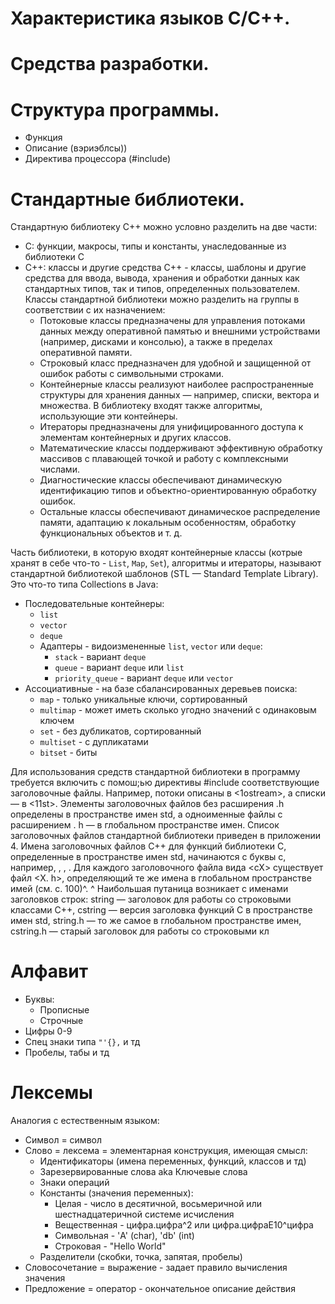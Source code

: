 # Характеристика языков С/С++. 

# Средства разработки. 

# Структура программы. 

- Функция
- Описание (вэриэблсы))
- Директива процессора (#include)

# Стандартные библиотеки. 

Стандартную библиотеку C++ можно условно разделить на две части:
- C: функции, макросы, типы и константы, унаследованные из библиотеки С
- C++: классы и другие средства C++ - классы, шаблоны и другие средства для ввода, вывода, хранения и обработки данных как стандартных типов, так и типов, определенных пользователем. Классы стандартной библиотеки можно разделить на группы в соответствии с их назначением:
    - Потоковые классы предназначены для управления потоками данных между оперативной памятью и внешними устройствами (например, дисками и консолью), а также в пределах оперативной памяти. 
    - Строковый класс предназначен для удобной и защищенной от ошибок работы с символьными строками. 
    - Контейнерные классы реализуют наиболее распространенные структуры для хранения данных — например, списки, вектора и множества. В библиотеку входят также алгоритмы, использующие эти контейнеры. 
    - Итераторы предназначены для унифицированного доступа к элементам контейнерных и других классов. 
    - Математические классы поддерживают эффективную обработку массивов с плавающей точкой и работу с комплексными числами. 
    - Диагностические классы обеспечивают динамическую идентификацию типов и объектно-ориентированную обработку ошибок. 
    - Остальные классы обеспечивают динамическое распределение памяти, адаптацию к локальным особенностям, обработку функциональных объектов и т. д. 

Часть библиотеки, в которую входят контейнерные классы (котрые хранят в себе что-то - `List`, `Map`, `Set`), алгоритмы и итераторы, называют стандартной библиотекой шаблонов (STL — Standard Template Library). Это что-то типа Collections в Java:
- Последовательные контейнеры:
    - `list`
    - `vector`
    - `deque`
    - Адаптеры - видоизмененные `list`, `vector` или `deque`:
        - `stack` - вариант `deque`
        - `queue` - вариант `deque` или `list`
        - `priority_queue` - вариант `deque` или `vector`
- Ассоциативные - на базе сбалансированных деревьев поиска:
    - `map` - только уникальные ключи, сортированный
    - `multimap` - может иметь сколько угодно значений с одинаковым ключем
    - `set` - без дубликатов, сортированный
    - `multiset` - с дупликатами
    - `bitset` - биты

Для использования средств стандартной библиотеки в программу требуется 
включить с помош;ью директивы #include соответствующие заголовочные файлы. Например, потоки описаны в <1ostream>, а списки — в <11st>. Элементы заголовочных файлов без расширения .h определены в пространстве имен std, а одноименные файлы с расширением . h — в глобальном пространстве имен. Список 
заголовочных файлов стандартной библиотеки приведен в приложении 4. 
Имена заголовочных файлов C++ для функций библиотеки С, определенные в 
пространстве имен std, начинаются с буквы с, например, <cstd1o>, <cstr1ng>, 
<ct1me>. Для каждого заголовочного файла вида <сХ> существует файл <Х. h>, определяющий те же имена в глобальном пространстве имей (см. с. 100)^. 
^ Наибольшая путаница возникает с именами заголовков строк: string — заголовок для работы со строковыми классами C++, cstring — версия заголовка функций С в пространстве имен std, string.h — то же самое в глобальном пространстве имен, cstring.h — старый 
заголовок для работы со строковыми кл

# Алфавит

- Буквы:
    - Прописные
    - Строчные
- Цифры 0-9
- Спец знаки типа `"'{},` и тд
- Пробелы, табы и тд

# Лексемы

Аналогия с естественным языком:
- Символ = символ
- Слово = лексема = элементарная конструкция, имеющая смысл:
    - Идентификаторы (имена переменных, функций, классов и тд)
    - Зарезервированные слова aka Ключевые слова
    - Знаки операций
    - Константы (значения переменных):
        - Целая - число в десятичной, восьмеричной или шестнадцатеричной системе исчисления
        - Вещественная - цифра.цифра^2 или цифра.цифраЕ10^цифра
        - Символьная - 'A' (char), 'db' (int)
        - Строковая - "Hello World"
    - Разделители (скобки, точка, запятая, пробелы)
- Словосочетание = выражение - задает правило вычисления значения
- Предложение = оператор - окончательное описание действия